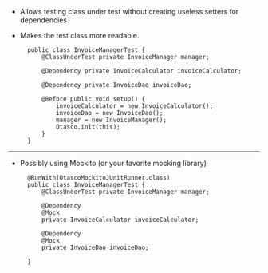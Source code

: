 * Allows testing class under test without creating useless setters for dependencies.
* Makes the test class more readable.

        public class InvoiceManagerTest { 
            @ClassUnderTest private InvoiceManager manager;
            
            @Dependency private InvoiceCalculator invoiceCalculator;
           
            @Dependency private InvoiceDao invoiceDao;
            
            @Before public void setup() {
                invoiceCalculator = new InvoiceCalculator();
                invoiceDao = new InvoiceDao();
                manager = new InvoiceManager();
                Otasco.init(this);
            }
        }

---

* Possibly using Mockito (or your favorite mocking library)

        @RunWith(OtascoMockitoJUnitRunner.class)
        public class InvoiceManagerTest {
            @ClassUnderTest private InvoiceManager manager;
                        
            @Dependency
            @Mock
            private InvoiceCalculator invoiceCalculator;
                        
            @Dependency
            @Mock
            private InvoiceDao invoiceDao;
                        
        }
    
